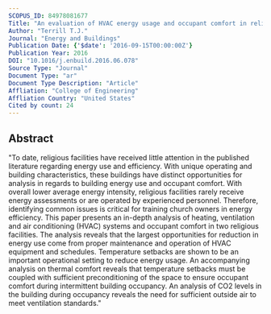 ```yaml
---
SCOPUS_ID: 84978081677
Title: "An evaluation of HVAC energy usage and occupant comfort in religious facilities"
Author: "Terrill T.J."
Journal: "Energy and Buildings"
Publication Date: {'$date': '2016-09-15T00:00:00Z'}
Publication Year: 2016
DOI: "10.1016/j.enbuild.2016.06.078"
Source Type: "Journal"
Document Type: "ar"
Document Type Description: "Article"
Affliation: "College of Engineering"
Affliation Country: "United States"
Cited by count: 24
---
```


## Abstract
"To date, religious facilities have received little attention in the published literature regarding energy use and efficiency. With unique operating and building characteristics, these buildings have distinct opportunities for analysis in regards to building energy use and occupant comfort. With overall lower average energy intensity, religious facilities rarely receive energy assessments or are operated by experienced personnel. Therefore, identifying common issues is critical for training church owners in energy efficiency. This paper presents an in-depth analysis of heating, ventilation and air conditioning (HVAC) systems and occupant comfort in two religious facilities. The analysis reveals that the largest opportunities for reduction in energy use come from proper maintenance and operation of HVAC equipment and schedules. Temperature setbacks are shown to be an important operational setting to reduce energy usage. An accompanying analysis on thermal comfort reveals that temperature setbacks must be coupled with sufficient preconditioning of the space to ensure occupant comfort during intermittent building occupancy. An analysis of CO2 levels in the building during occupancy reveals the need for sufficient outside air to meet ventilation standards."
